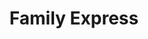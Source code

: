 ---
title: "Family Express"
url: /crown-point/family-express-east-north-street/
shop: Lebensmittel
---